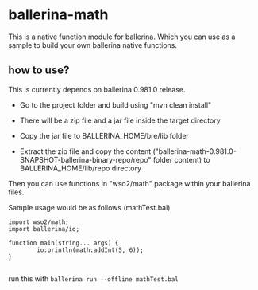 # ballerina-math

This is a native function module for ballerina. Which you can use as a sample to build your own ballerina native functions.

## how to use?

This is currently depends on ballerina 0.981.0 release. 

 - Go to the project folder and build using "mvn clean install"
 
 - There will be a zip file and a jar file inside the target directory

 - Copy the jar file to BALLERINA_HOME/bre/lib folder
 
 - Extract the zip file and copy the content ("ballerina-math-0.981.0-SNAPSHOT-ballerina-binary-repo/repo" folder content)
 to BALLERINA_HOME/lib/repo directory

Then you can use functions in "wso2/math" package within your ballerina files.

Sample usage would be as follows (mathTest.bal)

```
import wso2/math;
import ballerina/io;

function main(string... args) {
        io:println(math:addInt(5, 6));
}


```

run this with `ballerina run --offline mathTest.bal`

